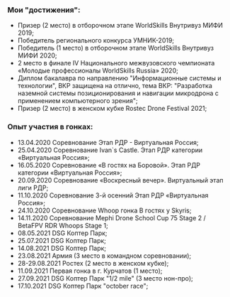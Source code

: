 ### Мои "достижения":

* Призер (2 место) в отборочном этапе WorldSkills Внутривуз МИФИ 2019;  
* Победитель регионального конкурса УМНИК-2019;  
* Победитель (1 место) в отборочном этапе WorldSkills Внутривуз МИФИ 2020;  
* 2 место в финале IV Национального межвузовского чемпионата «Молодые профессионалы WorldSkills Russia» 2020;  
* Диплом бакалавра по направлению "Информационные системы и технологии", ВКР защищена на отлично, тема ВКР: "Разработка наземной системы позиционирования и навигации микродрона с применением компьютерного зрения";
* Призер (2 место) в женском кубке Rostec Drone Festival 2021;  

### Опыт участия в гонках:
* 13.04.2020 Соревнование Этап РДР - Виртуальная Россия;  
* 25.04.2020 Соревнование Ivan`s Castle. Этап РДР категории «Виртуальная Россия»;  
* 16.05.2020 Соревнование «В гостях на Боровой». Этап РДР категории «Виртуальная Россия»;  
* 20.09.2020 Соревнование «Воскресный вечер». Виртуальный этап лиги РДР;  
* 11.10.2020 Соревнование 3-й осенний Этап РДР «Виртуальная Россия»;  
* 24.10.2020 Соревнование Whoop гонка В гостях у Skyris;  
* 14.11.2020 Соревнование Mephi Drone School Cup 75 Stage 2 / BetaFPV RDR Whoops Stage 1;  
* 08.05.2021 DSG Коптер Парк;  
* 25.07.2021 DSG Коптер Парк;  
* 14.08.2021 DSG Коптер Парк;  
* 23.08.2021 Армия (3 место в командном соревновании);  
* 28-29.08.2021 Ростех (2 место в женском кубке);  
* 11.09.2021 Первая гонка в г. Курчатов (1 место);  
* 27.09.2021 DSG Коптер Парк "1/2 mile" (3 место нон-про);  
* 17.10.2021 DSG Коптер Парк "october race";  
